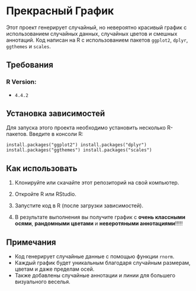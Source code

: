 # Прекрасный График

Этот проект генерирует случайный, но невероятно красивый график с использованием случайных данных, случайных цветов и смешных аннотаций. Код написан на R с использованием пакетов `ggplot2`, `dplyr`, `ggthemes` и `scales`.

## Требования

### R Version:
- `4.4.2`

## Установка зависимостей

Для запуска этого проекта необходимо установить несколько R-пакетов. Введите в консоли R:
```
install.packages("ggplot2") install.packages("dplyr") install.packages("ggthemes") install.packages("scales")
```

## Как использовать

1. Клонируйте или скачайте этот репозиторий на свой компьютер.
2. Откройте R или RStudio.
3. Запустите код в R (после загрузки зависимостей).

4. В результате выполнения вы получите график с **очень классными осями**, **рандомными цветами** и **неверотяными аннотациями**!!!!!

## Примечания

- Код генерирует случайные данные с помощью функции `rnorm`.
- Каждый график будет уникальным благодаря случайным размерам, цветам и даже пределам осей.
- Также добавлены случайные аннотации и линии для большего визуального веселья.